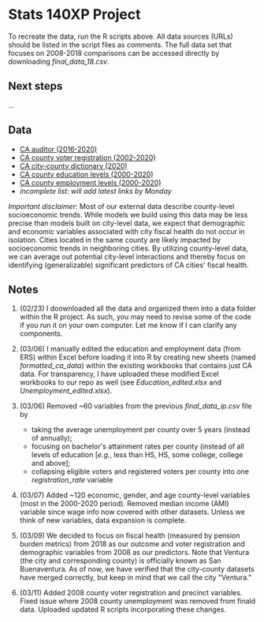 # Stats 140XP Project

To recreate the data, run the R scripts above. All data sources (URLs) should be listed in the script files as comments. The full data set that focuses on 2008-2018 comparisons can be accessed directly by downloading *final_data_18.csv*.

## Next steps
...

## Data
- [CA auditor (2016-2020)](https://www.auditor.ca.gov/local_high_risk/dashboard-csa) 
- [CA county voter registration (2002-2020)](https://www.sos.ca.gov/elections/voter-registration/voter-registration-statistics) 
- [CA city-county dictionary (2020)](https://bythenumbers.sco.ca.gov/Raw-Data/Cities-Raw-Data-for-Fiscal-Years-2020-21/kyrq-f99p)
- [CA county education levels (2000-2020)](https://www.ers.usda.gov/data-products/county-level-data-sets/county-level-data-sets-download-data/)
- [CA county employment levels (2000-2020)](https://www.ers.usda.gov/data-products/county-level-data-sets/county-level-data-sets-download-data/)
- *incomplete list: will add latest links by Monday*

*Important disclaimer*: Most of our external data describe county-level socioeconomic trends. While models we build using this data may be less precise than models built on city-level data, we expect that demographic and economic variables associated with city fiscal health do not occur in isolation. Cities located in the same county are likely impacted by socioeconomic trends in neighboring cities. By utilizing county-level data, we can average out potential city-level interactions and thereby focus on identifying (generalizable) significant predictors of CA cities' fiscal health. 

## Notes
1. (02/23) I doownloaded all the data and organized them into a data folder within the R project. As such, you may need to revise some of the code if you run it on your own computer. Let me know if I can clarify any components.

2. (03/06) I manually edited the education and employment data (from ERS) within Excel before loading it into R by creating new sheets (named *formatted_ca_data*) within the existing workbooks that contains just CA data. For transparency, I have uploaded these modified Excel workbooks to our repo as well (see *Education_edited.xlsx* and *Unemployment_edited.xlsx*).

3. (03/06) Removed ~60 variables from the previous *final_data_ip.csv* file by
	- taking the average unemployment per county over 5 years (instead of annually);
	- focusing on bachelor's attainment rates per county (instead of all levels of education [*e.g.*, less than HS, HS, some college, college and above];
	- collapsing eligible voters and registered voters per county into one *registration_rate* variable

4. (03/07) Added ~120 economic, gender, and age county-level variables (most in the 2000-2020 period). Removed median income (AMI) variable since wage info now covered with other datasets. Unless we think of new variables, data expansion is complete.

5. (03/09) We decided to focus on fiscal health (measured by pension burden metrics) from 2018 as our outcome and voter registration and demographic variables from 2008 as our predictors. Note that Ventura (the city and corresponding county) is officially known as San Buenaventura. As of now, we have verified that the city-county datasets have merged correctly, but keep in mind that we call the city "Ventura."

6. (03/11) Added 2008 county voter registration and precinct variables. Fixed issue where 2008 county unemployment was removed from finald data. Uploaded updated R scripts incorporating these changes.
